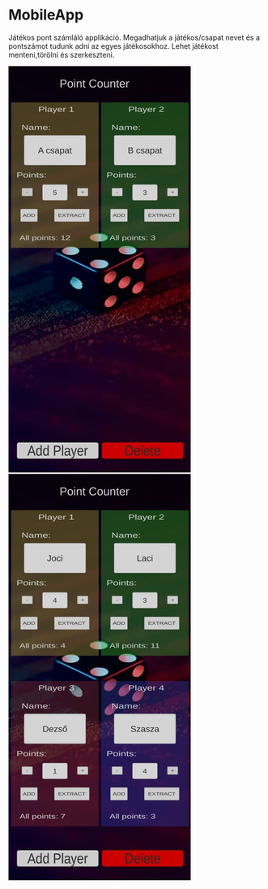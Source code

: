 # MobileApp

Játékos pont számláló applikáció. Megadhatjuk a játékos/csapat nevet és a pontszámot tudunk adni az egyes játékosokhoz.
Lehet játékost menteni,törölni és szerkeszteni.

<div>
  <img src="257926615_3093271000917077_618304936119748729_n.jpg" alt="Index" title="Index">
  
  <img src="258764447_634984750843507_6652907225715463661_n.jpg" alt="Index" title="Index" style="left-margin: 20px">
</div>
